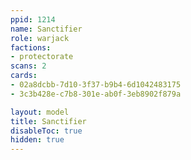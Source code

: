 ```yaml
---
ppid: 1214
name: Sanctifier
role: warjack
factions:
- protectorate
scans: 2
cards:
- 02a8dcbb-7d10-3f37-b9b4-6d1042483175
- 3c3b428e-c7b8-301e-ab0f-3eb8902f879a

layout: model
title: Sanctifier
disableToc: true
hidden: true
---
```

